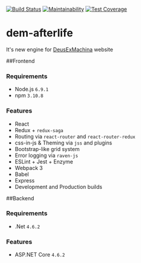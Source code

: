 [![Build Status](https://travis-ci.org/AndreyShpilevoy/dem-afterlife.svg?branch=master)](https://travis-ci.org/AndreyShpilevoy/dem-afterlife)
[![Maintainability](https://api.codeclimate.com/v1/badges/802ab4a1c02126df4bda/maintainability)](https://codeclimate.com/github/AndreyShpilevoy/dem-afterlife/maintainability)
[![Test Coverage](https://api.codeclimate.com/v1/badges/802ab4a1c02126df4bda/test_coverage)](https://codeclimate.com/github/AndreyShpilevoy/dem-afterlife/test_coverage)

# dem-afterlife
It's new engine for [DeusExMachina](http://dem.org.ua) website

##Frontend
### Requirements
- Node.js ```6.9.1```
- npm ```3.10.8```

### Features
- React
- Redux + ```redux-saga```
- Routing via ```react-router``` and ```react-router-redux```
- css-in-js & Theming via ```jss``` and plugins
- Bootstrap-like grid system
- Error logging via ```raven-js```
- ESLint + Jest + Enzyme
- Webpack 3
- Babel
- Express
- Development and Production builds

##Backend
### Requirements
- .Net ```4.6.2```

### Features
- ASP.NET Core ```4.6.2```

